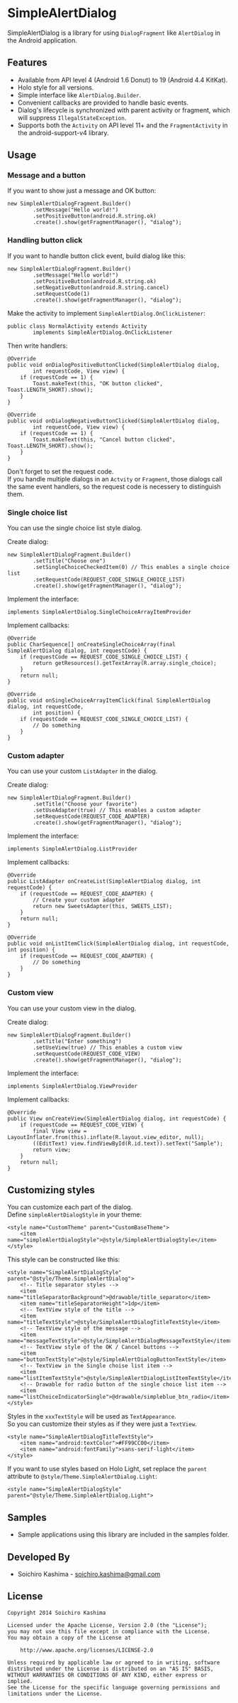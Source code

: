 SimpleAlertDialog
===

SimpleAlertDialog is a library for using `DialogFragment` like `AlertDialog` in the Android application.  


## Features

* Available from API level 4 (Android 1.6 Donut) to 19 (Android 4.4 KitKat).
* Holo style for all versions.
* Simple interface like `AlertDialog.Builder`.
* Convenient callbacks are provided to handle basic events.
* Dialog's lifecycle is synchronized with parent activity or fragment, which will suppress `IllegalStateException`.
* Supports both the `Activity` on API level 11+ and the `FragmentActivity` in the android-support-v4 library.

## Usage

### Message and a button

If you want to show just a message and OK button:

    new SimpleAlertDialogFragment.Builder()
            .setMessage("Hello world!")
            .setPositiveButton(android.R.string.ok)
            .create().show(getFragmentManager(), "dialog");

### Handling button click

If you want to handle button click event, build dialog like this:

    new SimpleAlertDialogFragment.Builder()
            .setMessage("Hello world!")
            .setPositiveButton(android.R.string.ok)
            .setNegativeButton(android.R.string.cancel)
            .setRequestCode(1)
            .create().show(getFragmentManager(), "dialog");

Make the activity to implement `SimpleAlertDialog.OnClickListener`:

    public class NormalActivity extends Activity
            implements SimpleAlertDialog.OnClickListener

Then write handlers:

    @Override
    public void onDialogPositiveButtonClicked(SimpleAlertDialog dialog,
            int requestCode, View view) {
        if (requestCode == 1) {
            Toast.makeText(this, "OK button clicked", Toast.LENGTH_SHORT).show();
        }
    }

    @Override
    public void onDialogNegativeButtonClicked(SimpleAlertDialog dialog,
            int requestCode, View view) {
        if (requestCode == 1) {
            Toast.makeText(this, "Cancel button clicked", Toast.LENGTH_SHORT).show();
        }
    }

Don't forget to set the request code.  
If you handle multiple dialogs in an `Actvity` or `Fragment`, those dialogs call the same event handlers, so the request code is necessery to distinguish them.

### Single choice list

You can use the single choice list style dialog.

Create dialog:

    new SimpleAlertDialogFragment.Builder()
            .setTitle("Choose one")
            .setSingleChoiceCheckedItem(0) // This enables a single choice list
            .setRequestCode(REQUEST_CODE_SINGLE_CHOICE_LIST)
            .create().show(getFragmentManager(), "dialog");

Implement the interface:

    implements SimpleAlertDialog.SingleChoiceArrayItemProvider

Implement callbacks:

    @Override
    public CharSequence[] onCreateSingleChoiceArray(final SimpleAlertDialog dialog, int requestCode) {
        if (requestCode == REQUEST_CODE_SINGLE_CHOICE_LIST) {
            return getResources().getTextArray(R.array.single_choice);
        }
        return null;
    }

    @Override
    public void onSingleChoiceArrayItemClick(final SimpleAlertDialog dialog, int requestCode,
            int position) {
        if (requestCode == REQUEST_CODE_SINGLE_CHOICE_LIST) {
            // Do something
        }
    }

### Custom adapter

You can use your custom `ListAdapter` in the dialog.

Create dialog:

    new SimpleAlertDialogFragment.Builder()
            .setTitle("Choose your favorite")
            .setUseAdapter(true) // This enables a custom adapter
            .setRequestCode(REQUEST_CODE_ADAPTER)
            .create().show(getFragmentManager(), "dialog");

Implement the interface:

    implements SimpleAlertDialog.ListProvider

Implement callbacks:

    @Override
    public ListAdapter onCreateList(SimpleAlertDialog dialog, int requestCode) {
        if (requestCode == REQUEST_CODE_ADAPTER) {
            // Create your custom adapter
            return new SweetsAdapter(this, SWEETS_LIST);
        }
        return null;
    }

    @Override
    public void onListItemClick(SimpleAlertDialog dialog, int requestCode, int position) {
        if (requestCode == REQUEST_CODE_ADAPTER) {
            // Do something
        }
    }

### Custom view

You can use your custom view in the dialog.

Create dialog:

    new SimpleAlertDialogFragment.Builder()
            .setTitle("Enter something")
            .setUseView(true) // This enables a custom view
            .setRequestCode(REQUEST_CODE_VIEW)
            .create().show(getFragmentManager(), "dialog");

Implement the interface:

    implements SimpleAlertDialog.ViewProvider

Implement callbacks:

    @Override
    public View onCreateView(SimpleAlertDialog dialog, int requestCode) {
        if (requestCode == REQUEST_CODE_VIEW) {
            final View view = LayoutInflater.from(this).inflate(R.layout.view_editor, null);
            ((EditText) view.findViewById(R.id.text)).setText("Sample");
            return view;
        }
        return null;
    }

## Customizing styles

You can customize each part of the dialog.  
Define `simpleAlertDialogStyle` in your theme:

    <style name="CustomTheme" parent="CustomBaseTheme">
        <item name="simpleAlertDialogStyle">@style/SimpleAlertDialogStyle</item>
    </style>

This style can be constructed like this:

    <style name="SimpleAlertDialogStyle" parent="@style/Theme.SimpleAlertDialog">
        <!-- Title separator styles -->
        <item name="titleSeparatorBackground">@drawable/title_separator</item>
        <item name="titleSeparatorHeight">1dp</item>
        <!-- TextView style of the title -->
        <item name="titleTextStyle">@style/SimpleAlertDialogTitleTextStyle</item>
        <!-- TextView style of the message -->
        <item name="messageTextStyle">@style/SimpleAlertDialogMessageTextStyle</item>
        <!-- TextView style of the OK / Cancel buttons -->
        <item name="buttonTextStyle">@style/SimpleAlertDialogButtonTextStyle</item>
        <!-- TextView in the Single choise list item -->
        <item name="listItemTextStyle">@style/SimpleAlertDialogListItemTextStyle</item>
        <!-- Drawable for radio button of the single choice list item -->
        <item name="listChoiceIndicatorSingle">@drawable/simpleblue_btn_radio</item>
    </style>

Styles in the `xxxTextStyle` will be used as `TextAppearance`.  
So you can customize their styles as if they were just a `TextView`.

    <style name="SimpleAlertDialogTitleTextStyle">
        <item name="android:textColor">#FF99CC00</item>
        <item name="android:fontFamily">sans-serif-light</item>
    </style>

If you want to use styles based on Holo Light, set replace the `parent` attribute to `@style/Theme.SimpleAlertDialog.Light`:

    <style name="SimpleAlertDialogStyle" parent="@style/Theme.SimpleAlertDialog.Light">


## Samples

* Sample applications using this library are included in the samples folder.


## Developed By

* Soichiro Kashima - <soichiro.kashima@gmail.com>


## License

    Copyright 2014 Soichiro Kashima

    Licensed under the Apache License, Version 2.0 (the "License");
    you may not use this file except in compliance with the License.
    You may obtain a copy of the License at

        http://www.apache.org/licenses/LICENSE-2.0

    Unless required by applicable law or agreed to in writing, software
    distributed under the License is distributed on an "AS IS" BASIS,
    WITHOUT WARRANTIES OR CONDITIONS OF ANY KIND, either express or implied.
    See the License for the specific language governing permissions and
    limitations under the License.

